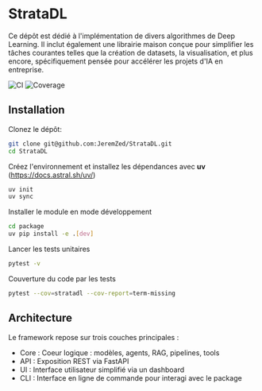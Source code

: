 # StrataDL

Ce dépôt est dédié à l'implémentation de divers algorithmes de Deep Learning. Il inclut également une librairie maison conçue pour simplifier les tâches courantes telles que la création de datasets, la visualisation, et plus encore, spécifiquement pensée pour accélérer les projets d'IA en entreprise.

![CI](https://github.com/JeremZed/StrataDL/workflows/CI%20-%20Tests%20stratadl/badge.svg)
![Coverage](https://img.shields.io/badge/coverage-95%25-brightgreen)


## Installation

Clonez le dépôt:

```bash
git clone git@github.com:JeremZed/StrataDL.git
cd StrataDL
```

Créez l'environnement et installez les dépendances avec **uv** (https://docs.astral.sh/uv/)

```bash
uv init
uv sync
```

Installer le module en mode développement

```bash
cd package
uv pip install -e .[dev]
```

Lancer les tests unitaires

```bash
pytest -v
```

Couverture du code par les tests

```bash
pytest --cov=stratadl --cov-report=term-missing
```

## Architecture

Le framework repose sur trois couches principales :

- Core : Coeur logique : modèles, agents, RAG, pipelines, tools
- API : Exposition REST via FastAPI
- UI : Interface utilisateur simplifié via un dashboard
- CLI : Interface en ligne de commande pour interagi avec le package
